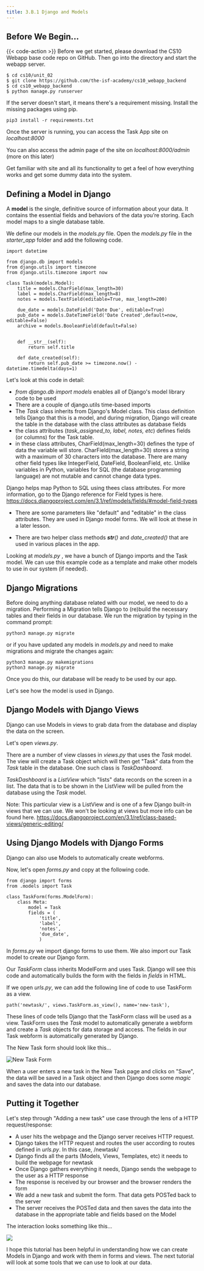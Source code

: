 ```yaml
---
title: 3.B.1 Django and Models
---
```


## Before We Begin...

{{< code-action >}} Before we get started, please download the CS10 Webapp base code repo on GitHub. Then go into the directory and start the webapp server.

```shell
$ cd cs10/unit_02
$ git clone https://github.com/the-isf-academy/cs10_webapp_backend
$ cd cs10_webapp_backend
$ python manage.py runserver
```

If the server doesn't start, it means there's a requirement missing. Install the missing packages using pip.

```shell
pip3 install -r requirements.txt
```

Once the server is running, you can access the Task App site on *localhost:8000*

You can also access the admin page of the site on *localhost:8000/admin* (more on this later)

Get familiar with site and all its functionality to get a feel of how everything works and get some dummy data into the system.

## Defining a Model in Django

A **model** is the single, definitive source of information about your data. It contains the essential fields and behaviors of the data you’re storing. Each model maps to a single database table.

We define our models in the *models.py* file. Open the *models.py* file in the *starter_app* folder and add the following code.

```shell
import datetime

from django.db import models
from django.utils import timezone
from django.utils.timezone import now

class Task(models.Model):
    title = models.CharField(max_length=30)
    label = models.CharField(max_length=8)
    notes = models.TextField(editable=True, max_length=200)

    due_date = models.DateField('Date Due', editable=True)
    pub_date = models.DateTimeField('Date Created',default=now, editable=False)
    archive = models.BooleanField(default=False)


    def __str__(self):
        return self.title

    def date_created(self):
        return self.pub_date >= timezone.now() - datetime.timedelta(days=1)

```

Let's look at this code in detail:
- *from django.db import models* enables all of Django's model library code to be used
- There are a couple of django.utils time-based imports
- The *Task* class inherits from Django's Model class. This class definition tells Django that this is a model, and during migration, Django will create the table in the database with the class attributes as database fields
- the class attributes (*task_assigned_to, label, notes, etc*) defines fields (or columns) for the Task table.
- in these class attributes, CharField(max_length=30) defines the type of data the variable will store. CharField(max_length=30) stores a string with a maximum of 30 characters into the database. There are many other field types like IntegerField, DateField, BooleanField, etc. Unlike variables in Python, variables for SQL (the database programming language) are not mutable and cannot change data types.

Django helps map Python to SQL using thees class attributes. For more information, go to the Django reference for Field types is here.
https://docs.djangoproject.com/en/3.1/ref/models/fields/#model-field-types

- There are some parameters like "default" and "editable" in the class attributes. They are used in Django model forms. We will look at these in a later lesson.

- There are two helper class methods *__str__()* and *date_created()* that are used in various places in the app.

Looking at *models.py* , we have a bunch of Django imports and the Task model. We can use this  example code as a template and make other models to use in our system (if needed).


## Django Migrations

Before doing anything database related with our model, we need to do a migration. Performing a Migration tells Django to (re)build the necessary tables and their fields in our database. We run the migration by typing in the command prompt:

```shell
python3 manage.py migrate
```

or if you have updated any models in *models.py* and need to make migrations and migrate the changes again:

```shell
python3 manage.py makemigrations
python3 manage.py migrate
```

Once you do this, our database will be ready to be used by our app.

Let's see how the model is used in Django.

## Django Models with Django Views

Django can use Models in views to grab data from the database and display the data on the screen.

Let's open *views.py*.

There are a number of view classes in *views.py* that uses the *Task* model. The view will create a Task object which will then get "Task" data from the *Task* table in the database. One such class is *TaskDashboard*.

*TaskDashboard* is a *ListView* which "lists" data records on the screen in a list. The data that is to be shown in the ListView will be pulled from the database using the *Task* model.

Note: This particular view is a ListView and is one of a few Django built-in views that we can use. We won't be looking at views but more info can be found here.
https://docs.djangoproject.com/en/3.1/ref/class-based-views/generic-editing/


## Using Django Models with Django Forms

Django can also use Models to automatically create webforms.

Now, let's open *forms.py* and copy at the following code.

```shell
from django import forms
from .models import Task

class TaskForm(forms.ModelForm):
    class Meta:
        model = Task
        fields = (
            'title',
            'label',
            'notes',
            'due_date',
            )
```
In *forms.py* we import django forms to use them. We also import our Task model to create our Django form.

Our *TaskForm* class inherits ModelForm and uses Task. Django will see this code and automatically builds the form with the fields in *fields* in HTML.  

If we open *urls.py*, we can add the following line of code to use TaskForm as a view.

```shell
path('newtask/', views.TaskForm.as_view(), name='new-task'),

```

These lines of code tells Django that the TaskForm class will be used as a view. TaskForm uses the *Task* model to automatically generate a webform and create a *Task* objects for data storage and access. The fields in our Task webform is automatically generated by Django.


The New Task form should look like this...

![New Task Form](/images/courses/cs10/unit02/newtaskform.png)


When a user enters a new task in the New Task page and clicks on "Save", the data will be saved in a Task object and then Django does some *magic* and saves the data into our database.

## Putting it Together

Let's step through "Adding a new task" use case through the lens of a HTTP request/response:

- A user hits the webpage and the Django server receives HTTP request.
- Django takes the HTTP request and routes the user according to routes defined in *urls.py*. In this case, /newtask/
- Django finds all the parts (Models, Views, Templates, etc) it needs to build the webpage for newtask
- Once Django gathers everything it needs, Django sends the webpage to the user as a HTTP response
- The response is received by our browser and the browser renders the form
- We add a new task and submit the form. That data gets POSTed back to the server
- The server receives the POSTed data and then saves the data into the database in the appropriate table and fields based on the Model

The interaction looks something like this...

![](/images/courses/cs10/unit02/newtask.png)

I hope this tutorial has been helpful in understanding how we can create Models in Django and work with them in forms and views. The next tutorial will look at some tools that we can use to look at our data.
